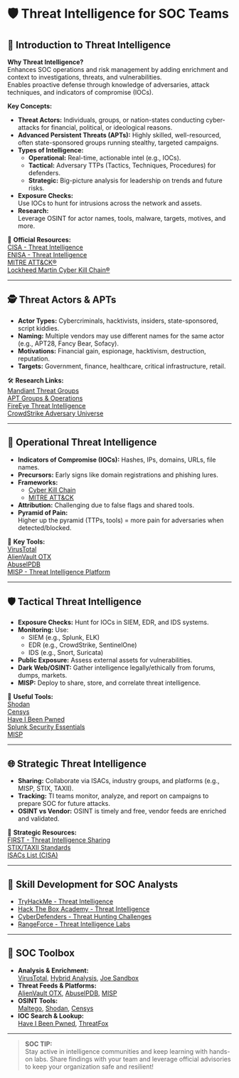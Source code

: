 # 🛡️ Threat Intelligence for SOC Teams


## 🚩 Introduction to Threat Intelligence

**Why Threat Intelligence?**  
Enhances SOC operations and risk management by adding enrichment and context to investigations, threats, and vulnerabilities.  
Enables proactive defense through knowledge of adversaries, attack techniques, and indicators of compromise (IOCs).

**Key Concepts:**  
- **Threat Actors:** Individuals, groups, or nation-states conducting cyber-attacks for financial, political, or ideological reasons.
- **Advanced Persistent Threats (APTs):** Highly skilled, well-resourced, often state-sponsored groups running stealthy, targeted campaigns.
- **Types of Intelligence:**
  - **Operational:** Real-time, actionable intel (e.g., IOCs).
  - **Tactical:** Adversary TTPs (Tactics, Techniques, Procedures) for defenders.
  - **Strategic:** Big-picture analysis for leadership on trends and future risks.
- **Exposure Checks:**  
  Use IOCs to hunt for intrusions across the network and assets.
- **Research:**  
  Leverage OSINT for actor names, tools, malware, targets, motives, and more.

🔗 **Official Resources:**  
[CISA - Threat Intelligence](https://www.cisa.gov/resources-tools/resources/threat-intelligence)  
[ENISA - Threat Intelligence](https://www.enisa.europa.eu/topics/threat-intelligence)  
[MITRE ATT&CK®](https://attack.mitre.org/)  
[Lockheed Martin Cyber Kill Chain®](https://www.lockheedmartin.com/en-us/capabilities/cyber/cyber-kill-chain.html)

---

## 🕵️ Threat Actors & APTs

- **Actor Types:** Cybercriminals, hacktivists, insiders, state-sponsored, script kiddies.
- **Naming:** Multiple vendors may use different names for the same actor (e.g., APT28, Fancy Bear, Sofacy).
- **Motivations:** Financial gain, espionage, hacktivism, destruction, reputation.
- **Targets:** Government, finance, healthcare, critical infrastructure, retail.

🛠️ **Research Links:**  
[Mandiant Threat Groups](https://www.mandiant.com/resources/apt-groups)  
[APT Groups & Operations](https://apt.thaicert.or.th/cgi-bin/listgroups.cgi)  
[FireEye Threat Intelligence](https://www.fireeye.com/current-threats/apt-groups.html)  
[CrowdStrike Adversary Universe](https://adversary.crowdstrike.com/en-US/)

---

## 📡 Operational Threat Intelligence

- **Indicators of Compromise (IOCs):** Hashes, IPs, domains, URLs, file names.
- **Precursors:** Early signs like domain registrations and phishing lures.
- **Frameworks:**  
  - [Cyber Kill Chain](https://www.lockheedmartin.com/en-us/capabilities/cyber/cyber-kill-chain.html)  
  - [MITRE ATT&CK](https://attack.mitre.org/)
- **Attribution:** Challenging due to false flags and shared tools.
- **Pyramid of Pain:**  
  Higher up the pyramid (TTPs, tools) = more pain for adversaries when detected/blocked.

🧰 **Key Tools:**  
[VirusTotal](https://www.virustotal.com/)  
[AlienVault OTX](https://otx.alienvault.com/)  
[AbuseIPDB](https://www.abuseipdb.com/)  
[MISP - Threat Intelligence Platform](https://www.misp-project.org/)

---

## 🛡️ Tactical Threat Intelligence

- **Exposure Checks:** Hunt for IOCs in SIEM, EDR, and IDS systems.
- **Monitoring:** Use:
  - SIEM (e.g., Splunk, ELK)
  - EDR (e.g., CrowdStrike, SentinelOne)
  - IDS (e.g., Snort, Suricata)
- **Public Exposure:** Assess external assets for vulnerabilities.
- **Dark Web/OSINT:** Gather intelligence legally/ethically from forums, dumps, markets.
- **MISP:** Deploy to share, store, and correlate threat intelligence.

🔎 **Useful Tools:**  
[Shodan](https://www.shodan.io/)  
[Censys](https://censys.io/)  
[Have I Been Pwned](https://haveibeenpwned.com/)  
[Splunk Security Essentials](https://splunkbase.splunk.com/app/3435/)  
[MISP](https://www.misp-project.org/)

---

## 🌐 Strategic Threat Intelligence

- **Sharing:** Collaborate via ISACs, industry groups, and platforms (e.g., MISP, STIX, TAXII).
- **Tracking:** TI teams monitor, analyze, and report on campaigns to prepare SOC for future attacks.
- **OSINT vs Vendor:** OSINT is timely and free, vendor feeds are enriched and validated.

🔗 **Strategic Resources:**  
[FIRST - Threat Intelligence Sharing](https://www.first.org/global/sigs/cti/)  
[STIX/TAXII Standards](https://oasis-open.github.io/cti-documentation/)  
[ISACs List (CISA)](https://www.cisa.gov/resources-tools/resources/information-sharing-and-analysis-organizations-isao)

---

## 🚀 Skill Development for SOC Analysts

- [TryHackMe - Threat Intelligence](https://tryhackme.com/module/threat-intelligence)
- [Hack The Box Academy - Threat Intelligence](https://academy.hackthebox.com/module/80)
- [CyberDefenders - Threat Hunting Challenges](https://cyberdefenders.org/blueteam-ctf-challenges/)
- [RangeForce - Threat Intelligence Labs](https://www.rangeforce.com/platform/cyber-skills-modules)

---

## 🧰 SOC Toolbox

- **Analysis & Enrichment:**  
  [VirusTotal](https://www.virustotal.com/), [Hybrid Analysis](https://www.hybrid-analysis.com/), [Joe Sandbox](https://www.joesandbox.com/)
- **Threat Feeds & Platforms:**  
  [AlienVault OTX](https://otx.alienvault.com/), [AbuseIPDB](https://www.abuseipdb.com/), [MISP](https://www.misp-project.org/)
- **OSINT Tools:**  
  [Maltego](https://www.maltego.com/), [Shodan](https://www.shodan.io/), [Censys](https://censys.io/)
- **IOC Search & Lookup:**  
  [Have I Been Pwned](https://haveibeenpwned.com/), [ThreatFox](https://threatfox.abuse.ch/)

---

> **SOC TIP:**  
> Stay active in intelligence communities and keep learning with hands-on labs. Share findings with your team and leverage official advisories to keep your organization safe and resilient!
